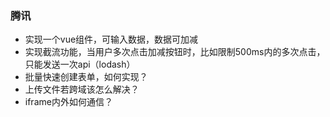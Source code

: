 ### 腾讯
* 实现一个vue组件，可输入数据，数据可加减
* 实现截流功能，当用户多次点击加减按钮时，比如限制500ms内的多次点击，只能发送一次api（lodash）
* 批量快速创建表单，如何实现？
* 上传文件若跨域该怎么解决？
* iframe内外如何通信？